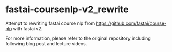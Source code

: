 # fastai-coursenlp-v2_rewrite
Attempt to rewriting fastai course nlp from https://github.com/fastai/course-nlp with fastai v2. 

For more information, please refer to the original repository including following blog post and lecture videos. 
